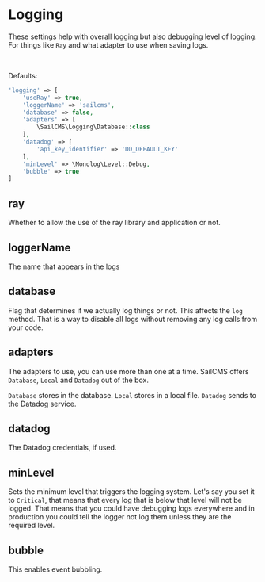# Logging

These settings help with overall logging but also debugging level of logging. For things like `Ray` and what adapter
to use when saving logs.

<br/>

Defaults:
```php
'logging' => [
    'useRay' => true,
    'loggerName' => 'sailcms',
    'database' => false,
    'adapters' => [
        \SailCMS\Logging\Database::class
    ],
    'datadog' => [
        'api_key_identifier' => 'DD_DEFAULT_KEY'
    ],
    'minLevel' => \Monolog\Level::Debug,
    'bubble' => true
]
```

## ray

Whether to allow the use of the ray library and application or not.

## loggerName

The name that appears in the logs

## database

Flag that determines if we actually log things or not. This affects the `log` method. That is a way to disable all logs
without removing any log calls from your code.

## adapters

The adapters to use, you can use more than one at a time. SailCMS offers `Database`, `Local` and `Datadog` out of the box.

`Database` stores in the database. `Local` stores in a local file. `Datadog` sends to the Datadog service.

## datadog

The Datadog credentials, if used.

## minLevel

Sets the minimum level that triggers the logging system. Let's say you set it to `Critical`, that means that every log
that is below that level will not be logged. That means that you could have debugging logs everywhere and in production
you could tell the logger not log them unless they are the required level.

## bubble

This enables event bubbling.